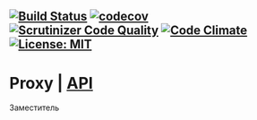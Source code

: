 [![Build Status](https://travis-ci.org/Jagepard/PhpDesignPatterns-Proxy.svg?branch=master)](https://travis-ci.org/Jagepard/PhpDesignPatterns-Proxy)
[![codecov](https://codecov.io/gh/Jagepard/PhpDesignPatterns-Proxy/branch/master/graph/badge.svg)](https://codecov.io/gh/Jagepard/PhpDesignPatterns-Proxy)
[![Scrutinizer Code Quality](https://scrutinizer-ci.com/g/Jagepard/PhpDesignPatterns-Proxy/badges/quality-score.png?b=master)](https://scrutinizer-ci.com/g/Jagepard/PhpDesignPatterns-Proxy/?branch=master)
[![Code Climate](https://codeclimate.com/github/Jagepard/PhpDesignPatterns-Proxy/badges/gpa.svg)](https://codeclimate.com/github/Jagepard/PhpDesignPatterns-Proxy)
[![License: MIT](https://img.shields.io/badge/license-MIT-498e7f.svg)](https://mit-license.org/)
-----

# Proxy | [API](https://github.com/Jagepard/PhpDesignPatterns-Proxy/blob/master/docs.md "Documentation API")
Заместитель
